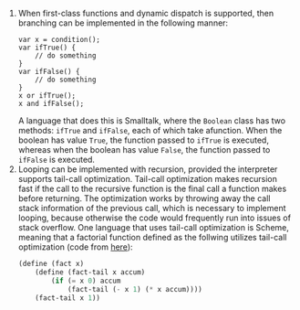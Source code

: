 1.  When first-class functions and dynamic dispatch is supported, then branching can be implemented in the following manner:
    ```
    var x = condition();
    var ifTrue() {
        // do something
    }
    var ifFalse() {
        // do something
    }
    x or ifTrue();
    x and ifFalse();
    ```
    A language that does this is Smalltalk, where the `Boolean` class has two methods: `ifTrue` and `ifFalse`, each of which take afunction. When the boolean has value `True`, the function passed to `ifTrue` is executed, whereas when the boolean has value `False`, the function passed to `ifFalse` is executed.
2.  Looping can be implemented with recursion, provided the interpreter supports tail-call optimization. Tail-call optimization makes recursion fast if the call to the recursive function is the final call a function makes before returning. The optimization works by throwing away the call stack information of the previous call, which is necessary to implement looping, because otherwise the code would frequently run into issues of stack overflow. One language that uses tail-call optimization is Scheme, meaning that a factorial function defined as the follwing utilizes tail-call optimization (code from [here](https://stackoverflow.com/questions/310974/what-is-tail-call-optimization)):
    ```scheme
    (define (fact x)
        (define (fact-tail x accum)
            (if (= x 0) accum
                (fact-tail (- x 1) (* x accum))))
        (fact-tail x 1))
    ```